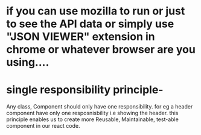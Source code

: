 # if you can use mozilla to run or just to see the API data or simply use "JSON VIEWER" extension in chrome or whatever browser are you using....







# single responsibility principle-
Any class, Component should only have one responsibility. for eg a header component have only one resposnisbility i.e showing the header.
this principle enables us to create more Reusable, Maintainable, test-able component in our react code.
